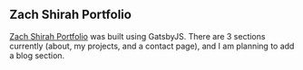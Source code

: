 ## Zach Shirah Portfolio

[Zach Shirah Portfolio](https://www.zach-shirah.com/) was built using GatsbyJS. There are 3 sections currently (about, my projects, and a contact page), and I am planning to add a blog section.
